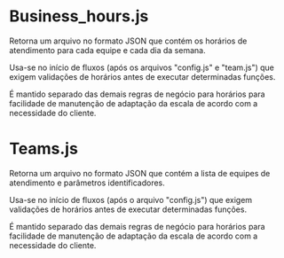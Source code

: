 # Business_hours.js

<p>Retorna um arquivo no formato JSON que contém os horários de atendimento para cada equipe e cada dia da semana.</p>

<p>Usa-se no início de fluxos (após os arquivos "config.js" e "team.js") que exigem validações de horários antes de executar determinadas funções. </p>

<p>É mantido separado das demais regras de negócio para horários para facilidade de manutenção de adaptação da escala de acordo com a necessidade do cliente.</p>


# Teams.js

<p>Retorna um arquivo no formato JSON que contém a lista de equipes de atendimento e parâmetros identificadores.</p>

<p>Usa-se no início de fluxos (após o arquivo "config.js") que exigem validações de horários antes de executar determinadas funções.</p>

<p>É mantido separado das demais regras de negócio para horários para facilidade de manutenção de adaptação da escala de acordo com a necessidade do cliente.</p>